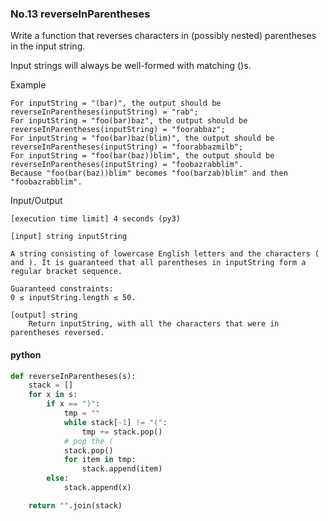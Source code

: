 ### No.13 reverseInParentheses
Write a function that reverses characters in (possibly nested) parentheses in the input string.

Input strings will always be well-formed with matching ()s.

Example

    For inputString = "(bar)", the output should be
    reverseInParentheses(inputString) = "rab";
    For inputString = "foo(bar)baz", the output should be
    reverseInParentheses(inputString) = "foorabbaz";
    For inputString = "foo(bar)baz(blim)", the output should be
    reverseInParentheses(inputString) = "foorabbazmilb";
    For inputString = "foo(bar(baz))blim", the output should be
    reverseInParentheses(inputString) = "foobazrabblim".
    Because "foo(bar(baz))blim" becomes "foo(barzab)blim" and then "foobazrabblim".

Input/Output

    [execution time limit] 4 seconds (py3)

    [input] string inputString

    A string consisting of lowercase English letters and the characters ( and ). It is guaranteed that all parentheses in inputString form a regular bracket sequence.

    Guaranteed constraints:
    0 ≤ inputString.length ≤ 50.

    [output] string
        Return inputString, with all the characters that were in parentheses reversed.
#### python
```python
def reverseInParentheses(s):
    stack = []
    for x in s:
        if x == ")":
            tmp = ""
            while stack[-1] != "(":
                tmp += stack.pop()
            # pop the (
            stack.pop()
            for item in tmp:
                stack.append(item)
        else:
            stack.append(x)

    return "".join(stack)
```
